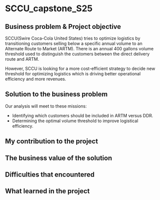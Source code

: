 # SCCU_capstone_S25

## Business problem & Project objective

SCCU(Swire Coca-Cola United States) tries to optimize logistics by transitioning customers selling below a specific annual volume to an Alternate Route to Market (ARTM). There is an annual 400 gallons volume threshold used to distinguish the customers between the direct delivery route and ARTM.

However, SCCU is looking for a more cost-efficient strategy to decide new threshold for optimizing logistics which is driving better operational efficiency and more revenues.

## Solution to the business problem

Our analysis will meet to these missions:

- Identifying which customers should be included in ARTM versus DDR.
- Determining the optimal volume threshold to improve logistical efficiency.

## My contribution to the project

## The business value of the solution

## Difficulties that encountered

## What learned in the project

